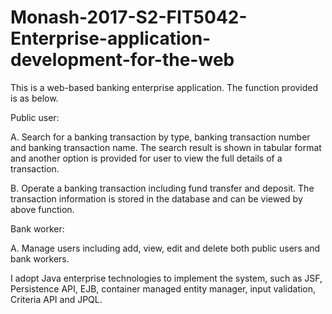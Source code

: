 # Monash-2017-S2-FIT5042-Enterprise-application-development-for-the-web
This is a web-based banking enterprise application. The function provided is as below.

Public user:

A. Search for a banking transaction by type, banking transaction number and banking
transaction name. The search result is shown in tabular format and another option is
provided for user to view the full details of a transaction.

B. Operate a banking transaction including fund transfer and deposit. The transaction
information is stored in the database and can be viewed by above function.

Bank worker:

A. Manage users including add, view, edit and delete both public users and bank
workers.

I adopt Java enterprise technologies to implement the system, such as JSF, Persistence
API, EJB, container managed entity manager, input validation, Criteria API and JPQL.

